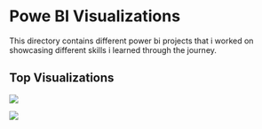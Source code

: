 
# Powe BI Visualizations 

This directory contains different power bi projects that i worked on showcasing different skills i 
learned through the journey.

##  Top Visualizations

![](https://github.com/Mo-Saad-TheAnalyst/Portfolio-projects/blob/main/Sales%20Project/Sales%20Viz/report%20gif/sales%20gif.gif)


![](https://github.com/Mo-Saad-TheAnalyst/Portfolio-projects/raw/main/Power%20BI%20Github%20viz/Online%20Retail%20Store/retail.gif)


